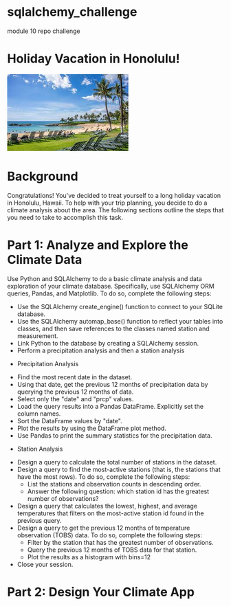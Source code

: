 # sqlalchemy_challenge
module 10 repo challenge
# Holiday Vacation in Honolulu!

![](surfsup/images/honolulu.jpg)

# Background
Congratulations! You've decided to treat yourself to a long holiday vacation in Honolulu, Hawaii. 
To help with your trip planning, you decide to do a climate analysis about the area. The following 
sections outline the steps that you need to take to accomplish this task.

# Part 1: Analyze and Explore the Climate Data
Use Python and SQLAlchemy to do a basic climate analysis and data exploration of your climate database. 
Specifically, use SQLAlchemy ORM queries, Pandas, and Matplotlib. To do so, complete the following steps:

-  Use the SQLAlchemy create_engine() function to connect to your SQLite database.
-  Use the SQLAlchemy automap_base() function to reflect your tables into classes, and then 
    save references to the classes named station and measurement.
-  Link Python to the database by creating a SQLAlchemy session.
-  Perform a precipitation analysis and then a station analysis

*  Precipitation Analysis
-  Find the most recent date in the dataset.
-  Using that date, get the previous 12 months of precipitation data by querying the previous 12 months of data.
-  Select only the "date" and "prcp" values.
-  Load the query results into a Pandas DataFrame. Explicitly set the column names.
-  Sort the DataFrame values by "date".
-  Plot the results by using the DataFrame plot method.
-  Use Pandas to print the summary statistics for the precipitation data.

*  Station Analysis
-  Design a query to calculate the total number of stations in the dataset.
-  Design a query to find the most-active stations (that is, the stations that have the most rows). To do so, 
    complete the following steps:
    *  List the stations and observation counts in descending order.
    *  Answer the following question: which station id has the greatest number of observations?
-  Design a query that calculates the lowest, highest, and average temperatures that filters on the most-active 
    station id found in the previous query.
-  Design a query to get the previous 12 months of temperature observation (TOBS) data. To do so, complete the following steps:
    *  Filter by the station that has the greatest number of observations.
    *  Query the previous 12 months of TOBS data for that station.
    *  Plot the results as a histogram with bins=12
-  Close your session.
 
# Part 2: Design Your Climate App

